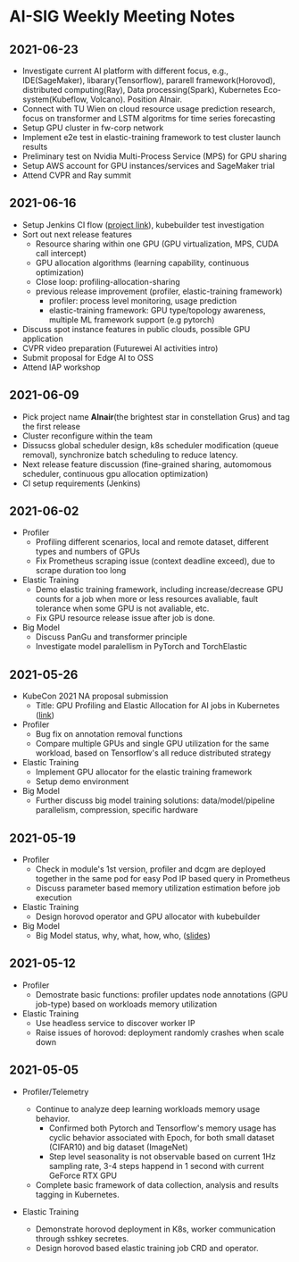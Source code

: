 # AI-SIG Weekly Meeting Notes
## 2021-06-23
- Investigate current AI platform with different focus, e.g., IDE(SageMaker), libarary(Tensorflow), pararell framework(Horovod), distributed computing(Ray), Data processing(Spark), Kubernetes Eco-system(Kubeflow, Volcano). Position Alnair.
- Connect with TU Wien on cloud resource usage prediction research, focus on transformer and LSTM algoritms for time series forecasting
- Setup GPU cluster in fw-corp network
- Implement e2e test in elastic-training framework to test cluster launch results
- Preliminary test on Nvidia Multi-Process Service (MPS) for GPU sharing
- Setup AWS account for GPU instances/services and SageMaker trial
- Attend CVPR and Ray summit
## 2021-06-16
- Setup Jenkins CI flow ([project link](https://jenkins.alkaidcloud.io/job/alnair/)), kubebuilder test investigation
- Sort out next release features
  - Resource sharing within one GPU (GPU virtualization, MPS, CUDA call intercept)
  - GPU allocation algorithms (learning capability, continuous optimization)
  - Close loop: profiling-allocation-sharing
  - previous release improvement (profiler, elastic-training framework) 
    - profiler: process level monitoring, usage prediction
    - elastic-training framework: GPU type/topology awareness, multiple ML framework support (e.g pytorch)
- Discuss spot instance features in public clouds, possible GPU application
- CVPR video preparation (Futurewei AI activities intro)
- Submit proposal for Edge AI to OSS
- Attend IAP workshop
## 2021-06-09
- Pick project name **Alnair**(the brightest star in constellation Grus) and tag the first release 
- Cluster reconfigure within the team
- Dissucss global scheduler design, k8s scheduler modification (queue removal), synchronize batch scheduling to reduce latency.
- Next release feature discussion (fine-grained sharing, automomous scheduler, continuous gpu allocation optimization)
- CI setup requirements (Jenkins)
## 2021-06-02
- Profiler
  - Profiling different scenarios, local and remote dataset, different types and numbers of GPUs
  - Fix Prometheus scraping issue (context deadline exceed), due to scrape duration too long
- Elastic Training
  - Demo elastic training framework, including increase/decrease GPU counts for a job when more or less resources avaliable, fault tolerance when some GPU is not avaliable, etc.
  - Fix GPU resource release issue after job is done.
- Big Model
  - Discuss PanGu and transformer principle 
  - Investigate model paralellism in PyTorch and TorchElastic
## 2021-05-26
- KubeCon 2021 NA proposal submission
  - Title: GPU Profiling and Elastic Allocation for AI jobs in Kubernetes ([link](https://docs.google.com/document/d/1hrNXUYZDlMz6518pqLD0KawGo_3FjoCG0-rvuE4tvpw/edit)) 
- Profiler
  - Bug fix on annotation removal functions
  - Compare multiple GPUs and single GPU utilization for the same workload, based on Tensorflow's all reduce distributed strategy
- Elastic Training
  - Implement GPU allocator for the elastic training framework
  - Setup demo environment
- Big Model
  - Further discuss big model training solutions: data/model/pipeline parallelism, compression, specific hardware

## 2021-05-19
- Profiler
  - Check in module's 1st version, profiler and dcgm are deployed together in the same pod for easy Pod IP based query in Prometheus
  - Discuss parameter based memory utilization estimation before job execution
- Elastic Training
  - Design horovod operator and GPU allocator with kubebuilder
- Big Model
  - Big Model status, why, what, how, who, ([slides](https://github.com/CentaurusInfra/AI-SIG/blob/main/reference/BigModels.pdf))
## 2021-05-12
- Profiler
  - Demostrate basic functions: profiler updates node annotations (GPU job-type) based on workloads memory utilization
- Elastic Training
  - Use headless service to discover worker IP
  - Raise issues of horovod: deployment randomly crashes when scale down
## 2021-05-05
- Profiler/Telemetry
	- Continue to analyze deep learning workloads memory usage behavior.
	  - Confirmed both Pytorch and Tensorflow's memory usage has cyclic behavior associated with Epoch, for both small dataset (CIFAR10) and big dataset (ImageNet)
	  - Step level seasonality is not observable based on current 1Hz sampling rate, 3-4 steps happend in 1 second with current GeForce RTX GPU
	- Complete basic framework of data collection, analysis and results tagging in Kubernetes.

- Elastic Training
	- Demonstrate horovod deployment in K8s, worker communication through sshkey secretes.
	- Design horovod based elastic training job CRD and operator.
